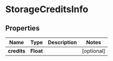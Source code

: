 

# StorageCreditsInfo

## Properties

Name | Type | Description | Notes
------------ | ------------- | ------------- | -------------
**credits** | **Float** |  |  [optional]



